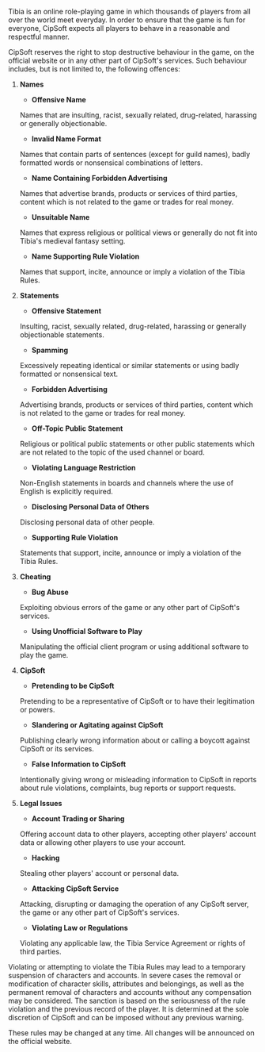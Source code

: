 Tibia is an online role-playing game in which thousands of players from all over the world meet everyday. In order to ensure that the game is fun for everyone, CipSoft expects all players to behave in a reasonable and respectful manner.

CipSoft reserves the right to stop destructive behaviour in the game, on the official website or in any other part of CipSoft's services. Such behaviour includes, but is not limited to, the following offences:

1. **Names**
     * **Offensive Name**

     Names that are insulting, racist, sexually related, drug-related, harassing or generally objectionable.

     * **Invalid Name Format**

     Names that contain parts of sentences (except for guild names), badly formatted words or nonsensical combinations of letters.

     * **Name Containing Forbidden Advertising**

     Names that advertise brands, products or services of third parties, content which is not related to the game or trades for real money.

     * **Unsuitable Name**

     Names that express religious or political views or generally do not fit into Tibia's medieval fantasy setting.

     * **Name Supporting Rule Violation**

     Names that support, incite, announce or imply a violation of the Tibia Rules.

2. **Statements**

     * **Offensive Statement**

     Insulting, racist, sexually related, drug-related, harassing or generally objectionable statements.

     * **Spamming**

     Excessively repeating identical or similar statements or using badly formatted or nonsensical text.

     * **Forbidden Advertising**

     Advertising brands, products or services of third parties, content which is not related to the game or trades for real money.

     * **Off-Topic Public Statement**

     Religious or political public statements or other public statements which are not related to the topic of the used channel or board.

     * **Violating Language Restriction**

     Non-English statements in boards and channels where the use of English is explicitly required.

     * **Disclosing Personal Data of Others**

     Disclosing personal data of other people.

     * **Supporting Rule Violation**

     Statements that support, incite, announce or imply a violation of the Tibia Rules.

3. **Cheating**

     * **Bug Abuse**

     Exploiting obvious errors of the game or any other part of CipSoft's services.

     * **Using Unofficial Software to Play**

     Manipulating the official client program or using additional software to play the game.

4. **CipSoft**

     * **Pretending to be CipSoft**

     Pretending to be a representative of CipSoft or to have their legitimation or powers.

     * **Slandering or Agitating against CipSoft**

     Publishing clearly wrong information about or calling a boycott against CipSoft or its services.

     * **False Information to CipSoft**

     Intentionally giving wrong or misleading information to CipSoft in reports about rule violations, complaints, bug reports or support requests.

5. **Legal Issues**

     * **Account Trading or Sharing**

     Offering account data to other players, accepting other players' account data or allowing other players to use your account.

     * **Hacking**

     Stealing other players' account or personal data.

     * **Attacking CipSoft Service**

     Attacking, disrupting or damaging the operation of any CipSoft server, the game or any other part of CipSoft's services.

     * **Violating Law or Regulations**

     Violating any applicable law, the Tibia Service Agreement or rights of third parties.

Violating or attempting to violate the Tibia Rules may lead to a temporary suspension of characters and accounts. In severe cases the removal or modification of character skills, attributes and belongings, as well as the permanent removal of characters and accounts without any compensation may be considered. The sanction is based on the seriousness of the rule violation and the previous record of the player. It is determined at the sole discretion of CipSoft and can be imposed without any previous warning.

These rules may be changed at any time. All changes will be announced on the official website.
